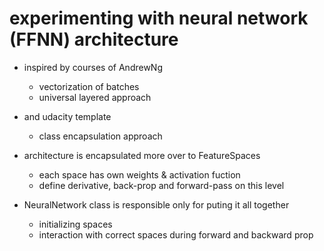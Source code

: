 # experimenting with neural network (FFNN) architecture
- inspired by courses of AndrewNg 
	- vectorization of batches
	- universal layered approach
- and udacity template
	- class encapsulation approach

- architecture is encapsulated more over to FeatureSpaces
	- each space has own weights & activation fuction
	- define derivative, back-prop and forward-pass on this level
- NeuralNetwork class is responsible only for puting it all together
	- initializing spaces
	- interaction with correct spaces during forward and backward prop